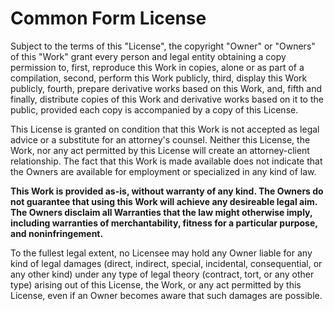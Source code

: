 Common Form License
===================

Subject to the terms of this "License", the copyright "Owner" or "Owners" of this "Work" grant every person and legal entity obtaining a copy permission to, first, reproduce this Work in copies, alone or as part of a compilation, second, perform this Work publicly, third, display this Work publicly, fourth, prepare derivative works based on this Work, and, fifth and finally, distribute copies of this Work and derivative works based on it to the public, provided each copy is accompanied by a copy of this License.

This License is granted on condition that this Work is not accepted as legal advice or a substitute for an attorney's counsel. Neither this License, the Work, nor any act permitted by this License will create an attorney-client relationship. The fact that this Work is made available does not indicate that the Owners are available for employment or specialized in any kind of law.

**This Work is provided as-is, without warranty of any kind. The Owners do not guarantee that using this Work will achieve any desireable legal aim. The Owners disclaim all Warranties that the law might otherwise imply, including warranties of merchantability, fitness for a particular purpose, and noninfringement.**

To the fullest legal extent, no Licensee may hold any Owner liable for any kind of legal damages (direct, indirect, special, incidental, consequential, or any other kind) under any type of legal theory (contract, tort, or any other type) arising out of this License, the Work, or any act permitted by this License, even if an Owner becomes aware that such damages are possible.
